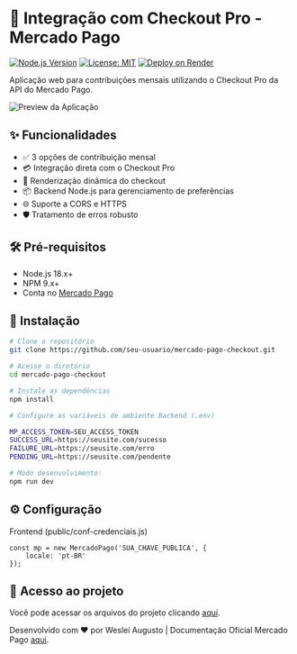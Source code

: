 # 🚀 Integração com Checkout Pro - Mercado Pago

[![Node.js Version](https://img.shields.io/badge/node-%3E%3D%2018.x-brightgreen)](https://nodejs.org/)
[![License: MIT](https://img.shields.io/badge/License-MIT-yellow.svg)](https://opensource.org/licenses/MIT)
[![Deploy on Render](https://img.shields.io/badge/deploy%20on-Render-%2300B4FF)](https://render.com)

Aplicação web para contribuições mensais utilizando o Checkout Pro da API do Mercado Pago.

![Preview da Aplicação](https://github.com/user-attachments/assets/b0867a69-108e-442b-a643-01474bf51891) <!-- Adicione um screenshot real -->

## ✨ Funcionalidades

- ✅ 3 opções de contribuição mensal
- 💳 Integração direta com o Checkout Pro
- 🔄 Renderização dinâmica do checkout
- 📦 Backend Node.js para gerenciamento de preferências
- 🌐 Suporte a CORS e HTTPS
- 🛡️ Tratamento de erros robusto

## 🛠️ Pré-requisitos

- Node.js 18.x+
- NPM 9.x+
- Conta no [Mercado Pago](https://www.mercadopago.com.br/)

## 🚀 Instalação

```bash
# Clone o repositório
git clone https://github.com/seu-usuario/mercado-pago-checkout.git

# Acesse o diretório
cd mercado-pago-checkout

# Instale as dependências
npm install

# Configure as variáveis de ambiente Backend (.env)

MP_ACCESS_TOKEN=SEU_ACCESS_TOKEN
SUCCESS_URL=https://seusite.com/sucesso
FAILURE_URL=https://seusite.com/erro
PENDING_URL=https://seusite.com/pendente

# Modo desenvolvimento:
npm run dev
```
## ⚙️ Configuração
Frontend (public/conf-credenciais.js)
```
const mp = new MercadoPago('SUA_CHAVE_PUBLICA', {
    locale: 'pt-BR'
});
```

## 📁 Acesso ao projeto
Você pode acessar os arquivos do projeto clicando [aqui](https://api-pagamentos-f5wv.onrender.com/output.html).

Desenvolvido com ❤️ por Weslei Augusto | Documentação Oficial Mercado Pago [aqui](https://api-pagamentos-f5wv.onrender.com/output.html).
